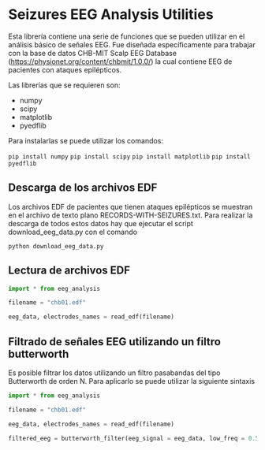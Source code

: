 # Seizures EEG Analysis Utilities

Esta librería contiene una serie de funciones que se pueden utilizar en el análisis básico de señales EEG. Fue diseñada específicamente para trabajar con la base de datos CHB-MIT Scalp EEG Database (https://physionet.org/content/chbmit/1.0.0/) la cual contiene EEG de pacientes con ataques epilépticos.

Las librerías que se requieren son:

- numpy
- scipy
- matplotlib
- pyedflib

Para instalarlas se puede utilizar los comandos:

`
pip install numpy
`
`
pip install scipy
`
`
pip install matplotlib
`
`
pip install pyedflib
`

## Descarga de los archivos EDF

Los archivos EDF de pacientes que tienen ataques epilépticos se muestran en el archivo de texto plano RECORDS-WITH-SEIZURES.txt. Para realizar la descarga de todos estos datos hay que ejecutar el script download_eeg_data.py con el comando

`
python download_eeg_data.py
`

## Lectura de archivos EDF

```python 
import * from eeg_analysis

filename = "chb01.edf"

eeg_data, electrodes_names = read_edf(filename)

```

## Filtrado de señales EEG utilizando un filtro butterworth

Es posible filtrar los datos utilizando un filtro pasabandas del tipo Butterworth de orden N. Para aplicarlo se puede utilizar la siguiente sintaxis

```python 
import * from eeg_analysis

filename = "chb01.edf"

eeg_data, electrodes_names = read_edf(filename)

filtered_eeg = butterworth_filter(eeg_signal = eeg_data, low_freq = 0.5, high_freq = 30, sampling_freq = 256, order = 8)

```

## 

